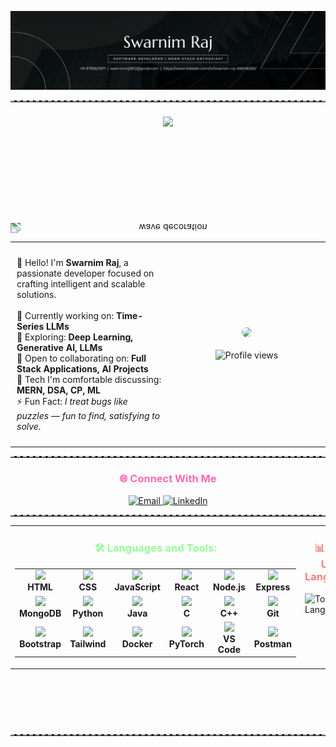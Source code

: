 <!-- Stylish GitHub README for Swarnim Raj -->
<!-- Master Head Banner -->
<p align="center">
  <img src="https://raw.githubusercontent.com/Swarnim1812/Swarnim1812/refs/heads/main/githubBanner.png" alt="banner"/>
</p>
<hr style="border-top: 2px dashed #bbb;">
<!-- Typing SVG Titles -->
<h3 align="center">
  <img src="https://readme-typing-svg.herokuapp.com?color=42A5F5&size=24&center=true&vCenter=true&lines=Software+Developer;ML+Enthusiast;Open+Source+Contributor;Time-Series+Researcher" />
</h3>
<!-- Full width inverted wave matching GitHub README container width -->
<p align="center" style="margin: 0; padding: 0; overflow-x: hidden; width: 100%;">
  <img 
    src="https://capsule-render.vercel.app/api?type=waving&color=gradient&height=150&section=footer" 
    alt="wave decoration" 
    style="width: 100%; height: 150px; object-fit: cover; display: block; margin: 0; transform: scaleY(-1);"
  />
</p>
<!-- About Me Section -->
<table align="center">
  <tr>
    <td align="left" width="50%" style="vertical-align: top; padding: 10px;">
      <p>
        👋 Hello! I'm <strong>Swarnim Raj</strong>, a passionate developer focused on crafting intelligent and scalable solutions.<br><br>
        🔭 Currently working on: <strong>Time-Series LLMs</strong><br>
        🌱 Exploring: <strong>Deep Learning, Generative AI, LLMs</strong><br>
        🤝 Open to collaborating on: <strong>Full Stack Applications, AI Projects</strong><br>
        💬 Tech I'm comfortable discussing: <strong>MERN, DSA, CP, ML</strong><br>
        ⚡ Fun Fact: <em>I treat bugs like puzzles — fun to find, satisfying to solve.</em>
      </p>
    </td>
    <td align="center" width="50%">
      <img src="https://user-images.githubusercontent.com/51194584/258857674-a1827d5b-af82-45b7-947e-3382f2431c75.gif" width="250" style="border-radius: 15px"/><br><br>
      <img src="https://komarev.com/ghpvc/?username=swarnim1812&label=Profile%20views&color=fbca04&style=flat" alt="Profile views"/>
    </td>
  </tr>
</table>
<hr style="border-top: 2px dashed #bbb;">
<!-- Connect With Me -->
<h3 align="center" style="color:#ff69b4">🌐 Connect With Me</h3>
<p align="center">
  <a href="mailto:swarnimraj1812@gmail.com" target="_blank">
    <img src="https://img.shields.io/badge/Gmail-D14836?style=for-the-badge&logo=gmail&logoColor=white" alt="Email"/>
  </a>
  <a href="https://www.linkedin.com/in/swarnim-raj-496106260/" target="_blank">
    <img src="https://img.shields.io/badge/LinkedIn-0077B5?style=for-the-badge&logo=linkedin&logoColor=white" alt="LinkedIn"/>
  </a>
</p>
<hr style="border-top: 2px dashed #bbb;">
<!-- Side-by-Side Languages and Tools + Most Used Languages -->
<div style="min-height: 320px;">
  <table align="center" width="100%" style="height: 100%;">
    <tr>
      <td width="50%" valign="top" style="height:100%;">
        <h3 align="center" style="color:#98fb98">🛠️ Languages and Tools:</h3>
        <table align="center">
          <tr>
            <td align="center"><img src="https://skillicons.dev/icons?i=html" height="40"/><br/><strong>HTML</strong></td>
            <td align="center"><img src="https://skillicons.dev/icons?i=css" height="40"/><br/><strong>CSS</strong></td>
            <td align="center"><img src="https://skillicons.dev/icons?i=js" height="40"/><br/><strong>JavaScript</strong></td>
            <td align="center"><img src="https://skillicons.dev/icons?i=react" height="40"/><br/><strong>React</strong></td>
            <td align="center"><img src="https://skillicons.dev/icons?i=nodejs" height="40"/><br/><strong>Node.js</strong></td>
            <td align="center"><img src="https://skillicons.dev/icons?i=express" height="40"/><br/><strong>Express</strong></td>
          </tr>
          <tr>
            <td align="center"><img src="https://skillicons.dev/icons?i=mongodb" height="40"/><br/><strong>MongoDB</strong></td>
            <td align="center"><img src="https://skillicons.dev/icons?i=python" height="40"/><br/><strong>Python</strong></td>
            <td align="center"><img src="https://skillicons.dev/icons?i=java" height="40"/><br/><strong>Java</strong></td>
            <td align="center"><img src="https://skillicons.dev/icons?i=c" height="40"/><br/><strong>C</strong></td>
            <td align="center"><img src="https://skillicons.dev/icons?i=cpp" height="40"/><br/><strong>C++</strong></td>
            <td align="center"><img src="https://skillicons.dev/icons?i=git" height="40"/><br/><strong>Git</strong></td>
          </tr>
          <tr>
            <td align="center"><img src="https://skillicons.dev/icons?i=bootstrap" height="40"/><br/><strong>Bootstrap</strong></td>
            <td align="center"><img src="https://skillicons.dev/icons?i=tailwind" height="40"/><br/><strong>Tailwind</strong></td>
            <td align="center"><img src="https://skillicons.dev/icons?i=docker" height="40"/><br/><strong>Docker</strong></td>
            <td align="center"><img src="https://skillicons.dev/icons?i=pytorch" height="40"/><br/><strong>PyTorch</strong></td>
            <td align="center"><img src="https://skillicons.dev/icons?i=vscode" height="40"/><br/><strong>VS Code</strong></td>
            <td align="center"><img src="https://skillicons.dev/icons?i=postman" height="40"/><br/><strong>Postman</strong></td>
          </tr>
        </table>
      </td>
      <td width="40%" valign="top" style="height:100%;">
        <h3 align="center" style="color:#f08080">📊 Most Used Languages:</h3>
        <div style="display: flex; justify-content: center; height: 100%;">
          <img src="https://github-readme-stats.vercel.app/api/top-langs?username=swarnim1812&show_icons=true&locale=en&layout=compact&theme=tokyonight" alt="Top Languages" style="height:100%; max-height:100%; object-fit:contain;" />
        </div>
      </td>
    </tr>
  </table>
</div>
<hr style="border-top: 2px dashed #bbb;">
